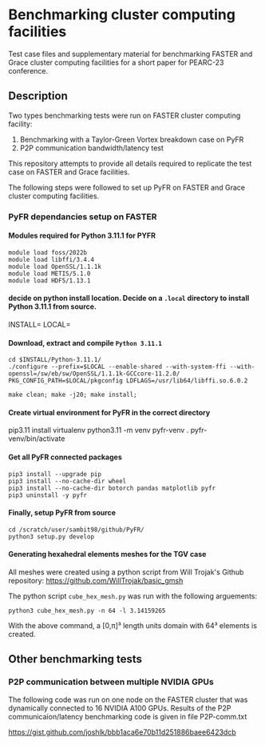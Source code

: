 # Benchmarking cluster computing facilities
Test case files and supplementary material for benchmarking FASTER and Grace cluster computing facilities for a short paper for PEARC-23 conference.

## Description

Two types benchmarking tests were run on FASTER cluster computing facility: 
1. Benchmarking with a Taylor-Green Vortex breakdown case on PyFR
2. P2P communication bandwidth/latency test

This repository attempts to provide all details required to replicate the test case on FASTER and Grace facilities. 

The following steps were followed to set up PyFR on FASTER and Grace cluster computing facilities. 

### PyFR dependancies setup on FASTER

#### Modules required for Python 3.11.1 for PYFR
    module load foss/2022b
    module load libffi/3.4.4
    module load OpenSSL/1.1.1k
    module load METIS/5.1.0
    module load HDF5/1.13.1

#### decide on python install location. Decide on a `.local` directory to install Python 3.11.1 from source. 

INSTALL=
LOCAL=

#### Download, extract and compile `Python 3.11.1`

    cd $INSTALL/Python-3.11.1/
    ./configure --prefix=$LOCAL --enable-shared --with-system-ffi --with-openssl=/sw/eb/sw/OpenSSL/1.1.1k-GCCcore-11.2.0/ PKG_CONFIG_PATH=$LOCAL/pkgconfig LDFLAGS=/usr/lib64/libffi.so.6.0.2

    make clean; make -j20; make install;

#### Create virtual environment for PyFR in the correct directory

  pip3.11 install virtualenv
  python3.11 -m venv pyfr-venv
  . pyfr-venv/bin/activate

#### Get all PyFR connected packages

    pip3 install --upgrade pip
    pip3 install --no-cache-dir wheel
    pip3 install --no-cache-dir botorch pandas matplotlib pyfr
    pip3 uninstall -y pyfr

#### Finally, setup PyFR from source

    cd /scratch/user/sambit98/github/PyFR/
    python3 setup.py develop


#### Generating hexahedral elements meshes for the TGV case

All meshes were created using a python script from Will Trojak's Github repository: https://github.com/WillTrojak/basic_gmsh

The python script `cube_hex_mesh.py` was run with the following arguements:

    python3 cube_hex_mesh.py -n 64 -l 3.14159265 

With the above command, a [0,π]³ length units domain with 64³ elements is created.

## Other benchmarking tests
### P2P communication between multiple NVIDIA GPUs

The following code was run on one node on the FASTER cluster that was dynamically connected to 16 NVIDIA A100 GPUs. Results of the P2P communicaion/latency benchmarking code is given in file P2P-comm.txt

  https://gist.github.com/joshlk/bbb1aca6e70b11d251886baee6423dcb
